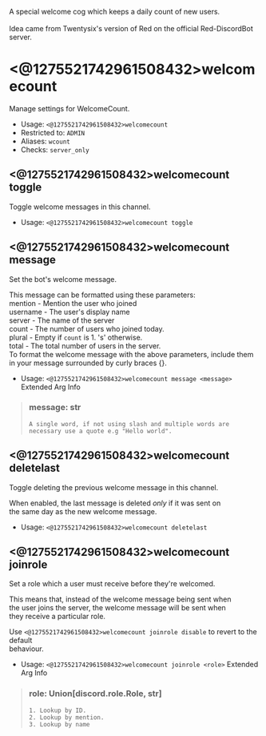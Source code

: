 A special welcome cog which keeps a daily count of new users.<br/><br/>Idea came from Twentysix's version of Red on the official Red-DiscordBot<br/>server.

# <@1275521742961508432>welcomecount
Manage settings for WelcomeCount.<br/>
 - Usage: `<@1275521742961508432>welcomecount`
 - Restricted to: `ADMIN`
 - Aliases: `wcount`
 - Checks: `server_only`
## <@1275521742961508432>welcomecount toggle
Toggle welcome messages in this channel.<br/>
 - Usage: `<@1275521742961508432>welcomecount toggle`
## <@1275521742961508432>welcomecount message
Set the bot's welcome message.<br/>

This message can be formatted using these parameters:<br/>
    mention - Mention the user who joined<br/>
    username - The user's display name<br/>
    server - The name of the server<br/>
    count - The number of users who joined today.<br/>
    plural - Empty if `count` is 1. 's' otherwise.<br/>
    total - The total number of users in the server.<br/>
To format the welcome message with the above parameters, include them<br/>
in your message surrounded by curly braces {}.<br/>
 - Usage: `<@1275521742961508432>welcomecount message <message>`
Extended Arg Info
> ### message: str
> ```
> A single word, if not using slash and multiple words are necessary use a quote e.g "Hello world".
> ```
## <@1275521742961508432>welcomecount deletelast
Toggle deleting the previous welcome message in this channel.<br/>

When enabled, the last message is deleted *only* if it was sent on<br/>
the same day as the new welcome message.<br/>
 - Usage: `<@1275521742961508432>welcomecount deletelast`
## <@1275521742961508432>welcomecount joinrole
Set a role which a user must receive before they're welcomed.<br/>

This means that, instead of the welcome message being sent when<br/>
the user joins the server, the welcome message will be sent when<br/>
they receive a particular role.<br/>

Use `<@1275521742961508432>welcomecount joinrole disable` to revert to the default<br/>
behaviour.<br/>
 - Usage: `<@1275521742961508432>welcomecount joinrole <role>`
Extended Arg Info
> ### role: Union[discord.role.Role, str]
> 
> 
>     1. Lookup by ID.
>     2. Lookup by mention.
>     3. Lookup by name
> 
>     

